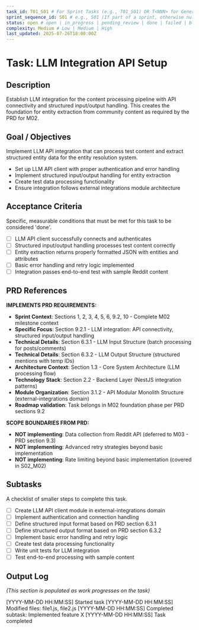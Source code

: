 ```yaml
---
task_id: T01_S01 # For Sprint Tasks (e.g., T01_S01) OR T<NNN> for General Tasks (e.g., T501)
sprint_sequence_id: S01 # e.g., S01 (If part of a sprint, otherwise null or absent)
status: open # open | in_progress | pending_review | done | failed | blocked
complexity: Medium # Low | Medium | High
last_updated: 2025-07-26T18:00:00Z
---
```


# Task: LLM Integration API Setup

## Description

Establish LLM integration for the content processing pipeline with API connectivity and structured input/output handling. This creates the foundation for entity extraction from community content as required by the PRD for M02.

## Goal / Objectives

Implement LLM API integration that can process test content and extract structured entity data for the entity resolution system.

- Set up LLM API client with proper authentication and error handling
- Implement structured input/output handling for entity extraction
- Create test data processing functionality
- Ensure integration follows external integrations module architecture

## Acceptance Criteria

Specific, measurable conditions that must be met for this task to be considered 'done'.

- [ ] LLM API client successfully connects and authenticates
- [ ] Structured input/output handling processes test content correctly
- [ ] Entity extraction returns properly formatted JSON with entities and attributes
- [ ] Basic error handling and retry logic implemented
- [ ] Integration passes end-to-end test with sample Reddit content

## PRD References

**IMPLEMENTS PRD REQUIREMENTS:**

- **Sprint Context**: Sections 1, 2, 3, 4, 5, 6, 9.2, 10 - Complete M02 milestone context
- **Specific Focus**: Section 9.2.1 - LLM integration: API connectivity, structured input/output handling
- **Technical Details**: Section 6.3.1 - LLM Input Structure (batch processing for posts/comments)
- **Technical Details**: Section 6.3.2 - LLM Output Structure (structured mentions with temp IDs)
- **Architecture Context**: Section 1.3 - Core System Architecture (LLM processing flow)
- **Technology Stack**: Section 2.2 - Backend Layer (NestJS integration patterns)
- **Module Organization**: Section 3.1.2 - API Modular Monolith Structure (external-integrations domain)
- **Roadmap validation**: Task belongs in M02 foundation phase per PRD sections 9.2

**SCOPE BOUNDARIES FROM PRD:**

- **NOT implementing**: Data collection from Reddit API (deferred to M03 - PRD section 9.3)
- **NOT implementing**: Advanced retry strategies beyond basic implementation
- **NOT implementing**: Rate limiting beyond basic implementation (covered in S02_M02)

## Subtasks

A checklist of smaller steps to complete this task.

- [ ] Create LLM API client module in external-integrations domain
- [ ] Implement authentication and connection handling
- [ ] Define structured input format based on PRD section 6.3.1
- [ ] Define structured output format based on PRD section 6.3.2
- [ ] Implement basic error handling and retry logic
- [ ] Create test data processing functionality
- [ ] Write unit tests for LLM integration
- [ ] Test end-to-end processing with sample content

## Output Log

_(This section is populated as work progresses on the task)_

[YYYY-MM-DD HH:MM:SS] Started task
[YYYY-MM-DD HH:MM:SS] Modified files: file1.js, file2.js
[YYYY-MM-DD HH:MM:SS] Completed subtask: Implemented feature X
[YYYY-MM-DD HH:MM:SS] Task completed